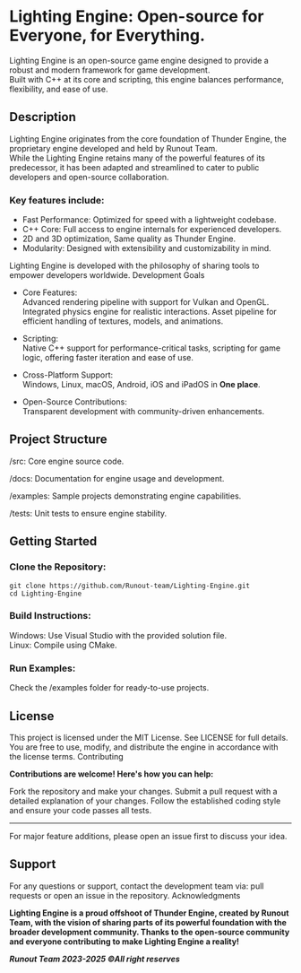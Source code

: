 # Lighting Engine: Open-source for Everyone, for Everything.

Lighting Engine is an open-source game engine designed to provide a robust and modern framework for game development.\
Built with C++ at its core and scripting, this engine balances performance, flexibility, and ease of use.

## Description

Lighting Engine originates from the core foundation of Thunder Engine, the proprietary engine developed and held by Runout Team.\
While the Lighting Engine retains many of the powerful features of its predecessor, it has been adapted and streamlined to cater to public developers and open-source collaboration.

### Key features include:
- Fast Performance: Optimized for speed with a lightweight codebase.
- C++ Core: Full access to engine internals for experienced developers.
- 2D and 3D optimization, Same quality as Thunder Engine.
- Modularity: Designed with extensibility and customizability in mind.

Lighting Engine is developed with the philosophy of sharing tools to empower developers worldwide.
Development Goals

- Core Features:\
 Advanced rendering pipeline with support for Vulkan and OpenGL.
 Integrated physics engine for realistic interactions.
 Asset pipeline for efficient handling of textures, models, and animations.

- Scripting:\
 Native C++ support for performance-critical tasks, scripting for game logic, offering faster iteration and ease of use.

- Cross-Platform Support:\
 Windows, Linux, macOS, Android, iOS and iPadOS in **One place**.

- Open-Source Contributions:\
 Transparent development with community-driven enhancements.

## Project Structure

/src: Core engine source code.

/docs: Documentation for engine usage and development.

/examples: Sample projects demonstrating engine capabilities.

/tests: Unit tests to ensure engine stability.

## Getting Started

### Clone the Repository:
    git clone https://github.com/Runout-team/Lighting-Engine.git
    cd Lighting-Engine

### Build Instructions:
 Windows: Use Visual Studio with the provided solution file.\
 Linux: Compile using CMake.

### Run Examples:
Check the /examples folder for ready-to-use projects.

## License

This project is licensed under the MIT License. See LICENSE for full details.
You are free to use, modify, and distribute the engine in accordance with the license terms.
Contributing

**Contributions are welcome! Here's how you can help:**

Fork the repository and make your changes.
Submit a pull request with a detailed explanation of your changes.
Follow the established coding style and ensure your code passes all tests.

---

For major feature additions, please open an issue first to discuss your idea.
## Support

For any questions or support, contact the development team via:
pull requests or open an issue in the repository.
Acknowledgments

**Lighting Engine is a proud offshoot of Thunder Engine, created by Runout Team, with the vision of sharing parts of its powerful foundation with the broader development community. Thanks to the open-source community and everyone contributing to make Lighting Engine a reality!**

***Runout Team 2023-2025 ©All right reserves***
